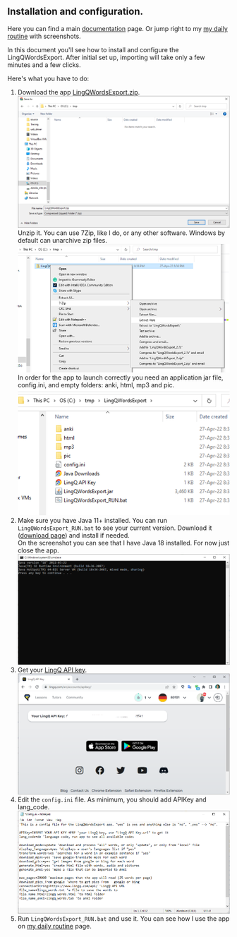 ## Installation and configuration.

Here you can find a main [documentation](README.md) page. 
Or jump right to my [my daily routine](MyDailyRoutine.md) with screenshots. <br>

In this document you'll see how to install and configure the LingQWordsExport. 
After initial set up, importing will take only a few minutes and a few clicks.

Here's what you have to do:


1. Download the app [LingQWordsExport.zip](https://github.com/SergeyFM/LingQWordsExport/raw/master/distr/LingQWordsExport.zip). 
![](b10.png) <br>
Unzip it. You can use 7Zip, like I do, or any other software. Windows by default can unarchive zip files. <br>
![](b12.png) <br>
In order for the app to launch correctly you need an application jar file, config.ini, and empty folders: anki, html, mp3 and pic. <br>
![](b14.png)
2. Make sure you have Java 11+ installed. You can run `LingQWordsExport_RUN.bat` to see your current version. 
Download it ([download page](https://www.oracle.com/java/technologies/downloads/)) and install if needed. <br>
On the screenshot you can see that I have Java 18 installed. For now just close the app. <br>
![](b16.png)
3. Get your [LingQ API key](https://www.lingq.com/en/accounts/apikey/).
![](b18.png)
4. Edit the `config.ini` file. As minimum, you should add APIKey and lang_code.
![](B20.png)
5. Run `LingQWordsExport_RUN.bat` and use it. You can see how I use the app on [my daily routine](MyDailyRoutine.md) page.
